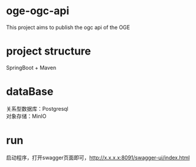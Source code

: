 # oge-ogc-api
This project aims to publish the ogc api of the OGE
# project structure
SpringBoot + Maven
# dataBase
关系型数据库：Postgresql  
对象存储：MinIO  
# run
启动程序，打开swagger页面即可，http://x.x.x.x:8091/swagger-ui/index.html
